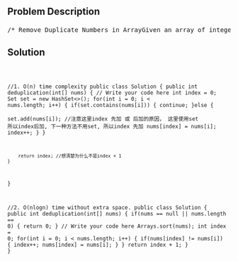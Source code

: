 <!--
<style>
  body { font-family: Arial, sans-serif; }
  .container { max-width: 700px; margin: 0 auto; padding: 10px; }
  .comment-block { background-color: #f9f9f9; padding: 10px; border-left: 5px solid #ccc; overflow-wrap: break-word; white-space: pre-wrap; }
  .code-block { background-color: #f4f4f4; padding: 10px; border: 1px solid #ddd; overflow-wrap: break-word; white-space: pre-wrap; }
</style>
-->

<div class='container'>
<h2>Problem Description</h2>
<div class='comment-block'>
<pre>
/* Remove Duplicate Numbers in ArrayGiven an array of integers, remove the duplicate numbers in it.You should:1. Do it in place in the array.2. Move the unique numbers to the front of the array.3. Return the total number of the unique numbers. NoticeYou don't need to keep the original order of the integers.ExampleGiven nums = [1,3,1,4,4,2], you should:Move duplicate integers to the tail of nums => nums = [1,3,4,2,?,?].Return the number of unique integers in nums => 4.Actually we don't care about what you place in ?, we only care about the part which has no duplicateintegers.ChallengeDo it in O(n) time complexity.Do it in O(nlogn) time without extra space.*//*注意一定要看清complexity 以制定策略!!!*/    /**     * @param nums an array of integers     * @return the number of unique integers     */    /**     * @param nums an array of integers     * @return the number of unique integers     */</pre>
</div>

<h2>Solution</h2>
<div class='code-block'>
<pre><code class='language-java'>


//1. O(n) time complexity
public class Solution {
    public int deduplication(int[] nums) {
        // Write your code here
        int index = 0;
        Set<Integer> set = new HashSet<>();
        for(int i = 0; i < nums.length; i++) {
            if(set.contains(nums[i])) {
                continue;
            }else {  
                set.add(nums[i]);   //注意这里index 先加 或 后加的原因， 这里使用set 所以index后加, 下一种方法不用set, 所以index 先加
                nums[index] = nums[i];
                index++;
            }
        }
        
        return index; //想清楚为什么不是index + 1
    }
}

//2. O(nlogn) time without extra space.
public class Solution {
    public int deduplication(int[] nums) {
        if(nums == null || nums.length == 0) {
            return 0;
        }
        // Write your code here
        Arrays.sort(nums);
        int index = 0;
        for(int i = 0; i < nums.length; i++) {
            if(nums[index] != nums[i]) {
                index++;
                nums[index] = nums[i];
            }
        }
        return index + 1;
    }
}</code></pre>
</div>
</div>
